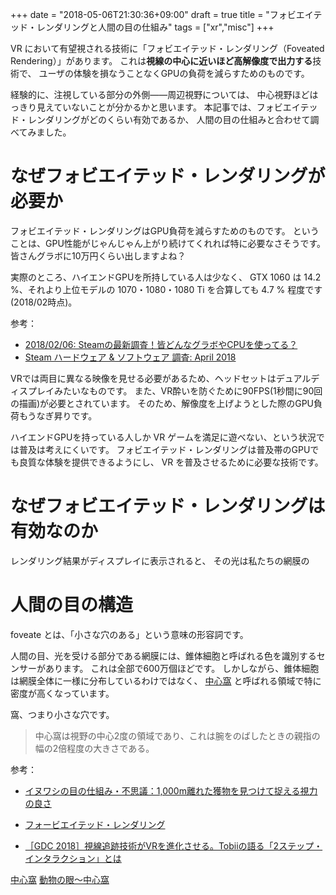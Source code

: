 +++
date = "2018-05-06T21:30:36+09:00"
draft = true
title = "フォビエイテッド・レンダリングと人間の目の仕組み"
tags = ["xr","misc"]
+++

VR において有望視される技術に「フォビエイテッド・レンダリング（Foveated Rendering）」があります。
これは**視線の中心に近いほど高解像度で出力する**技術で、
ユーザの体験を損なうことなくGPUの負荷を減らすためのものです。

経験的に、注視している部分の外側——周辺視野については、
中心視野ほどはっきり見えていないことが分かるかと思います。
本記事では、フォビエイテッド・レンダリングがどのくらい有効であるか、
人間の目の仕組みと合わせて調べてみました。

<!--more-->

# なぜフォビエイテッド・レンダリングが必要か

フォビエイテッド・レンダリングはGPU負荷を減らすためのものです。
ということは、GPU性能がじゃんじゃん上がり続けてくれれば特に必要なさそうです。
皆さんグラボに10万円くらい出しますよね？

実際のところ、ハイエンドGPUを所持している人は少なく、
GTX 1060 は 14.2 %、それより上位モデルの 1070・1080・1080 Ti を合算しても 4.7 % 程度です(2018/02時点)。

参考：
- [2018/02/06: Steamの最新調査！皆どんなグラボやCPUを使ってる？](https://ossan-gamer.net/post-16518/)
- [Steam ハードウェア & ソフトウェア 調査: April 2018](https://store.steampowered.com/hwsurvey/Steam?l=japanese)

VRでは両目に異なる映像を見せる必要があるため、ヘッドセットはデュアルディスプレイみたいなものです。
また、VR酔いを防ぐために90FPS(1秒間に90回の描画)が必要とされています。
そのため、解像度を上げようとした際のGPU負荷もうなぎ昇りです。

ハイエンドGPUを持っている人しか VR ゲームを満足に遊べない、という状況では普及は考えにくいです。
フォビエイテッド・レンダリングは普及帯のGPUでも良質な体験を提供できるようにし、
VR を普及させるために必要な技術です。

# なぜフォビエイテッド・レンダリングは有効なのか

レンダリング結果がディスプレイに表示されると、
その光は私たちの網膜の



# 人間の目の構造



foveate とは、「小さな穴のある」という意味の形容詞です。

人間の目、光を受ける部分である網膜には、錐体細胞と呼ばれる色を識別するセンサーがあります。
これは全部で600万個ほどです。
しかしながら、錐体細胞は網膜全体に一様に分布しているわけではなく、
[中心窩](https://ja.wikipedia.org/wiki/%E4%B8%AD%E5%BF%83%E7%AA%A9)
と呼ばれる領域で特に密度が高くなっています。

窩、つまり小さな穴です。


> 中心窩は視野の中心2度の領域であり、これは腕をのばしたときの親指の幅の2倍程度の大きさである。

<!-- 眼球を半径20mmの球体、およそ半分が網膜として概算すると、網膜の面積は 2512 平方ミリメートルとなり、 -->
<!-- 中心窩 1 平方ミリメートルが占める割合は 0.04 %ほどになります。 -->

参考：
- [イヌワシの目の仕組み・不思議：1,000m離れた獲物を見つけて捉える視力の良さ](https://www.santen.co.jp/ja/healthcare/eye/eyecare/wonders/eagle_eye.jsp)


- [フォービエイテッド・レンダリング](https://www.moguravr.com/terms/index-h/terms-47447/)
- [［GDC 2018］視線追跡技術がVRを進化させる。Tobiiの語る「2ステップ・インタラクション」とは](http://www.4gamer.net/games/999/G999902/20180322058/)

[中心窩](https://ja.wikipedia.org/wiki/%E4%B8%AD%E5%BF%83%E7%AA%A9)
[動物の眼～中心窩](http://markpine.blog95.fc2.com/blog-entry-196.html)
